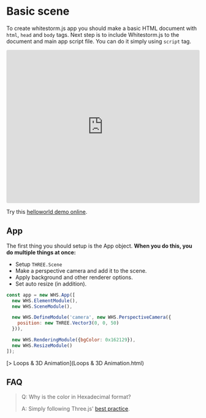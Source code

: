 # Basic scene

To create whitestorm.js app you should make a basic HTML document with `html`, `head` and `body` tags. Next step is to include Whitestorm.js to the document and main app script file. You can do it simply using `script` tag.

<div class="embed" style="border-radius: 4px; overflow: hidden; height:400px;">
  <iframe style="height: inherit; width: 100%;" scrolling='no' title='Simple WhitestormJS app' src='https://codepen.io/sasha240100/embed/JELBGX/?height=265&theme-id=dark&default-tab=result&embed-version=2' frameborder='no' allowtransparency='true' allowfullscreen='true' style='width: 100%;'>See the Pen <a href='https://codepen.io/sasha240100/pen/JELBGX/'>Simple WhitestormJS app</a> by Alexander Buzin (<a href='https://codepen.io/sasha240100'>@sasha240100</a>) on <a href='https://codepen.io'>CodePen</a>.
  </iframe>
</div>

Try this [helloworld demo online](https://whs-dev.surge.sh/examples/#basic/helloworld).

## App

The first thing you should setup is the App object. **When you do this, you do multiple things at once:**
 - Setup `THREE.Scene`
 - Make a perspective camera and add it to the scene.
 - Apply background and other renderer options.
 - Set auto resize (in addition).

```js
const app = new WHS.App([
  new WHS.ElementModule(),
  new WHS.SceneModule(),

  new WHS.DefineModule('camera', new WHS.PerspectiveCamera({
    position: new THREE.Vector3(0, 0, 50)
  })),

  new WHS.RenderingModule({bgColor: 0x162129}),
  new WHS.ResizeModule()
]);
```

[> Loops & 3D Animation](Loops & 3D Animation.html)

## FAQ

> Q: Why is the color in Hexadecimal format?
>
> A: Simply following Three.js' [best practice](https://threejs.org/docs/api/math/Color.html).
